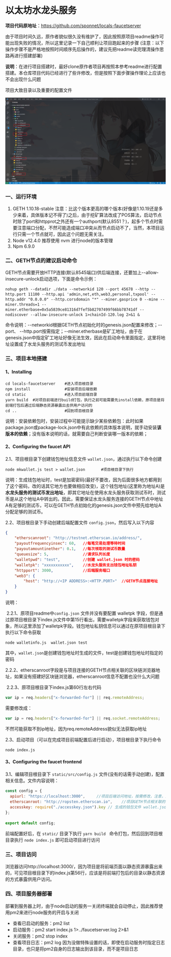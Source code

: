 # 以太坊水龙头服务

**项目代码原地址**：https://github.com/sponnet/locals-faucetserver

由于项目时间久远，原作者貌似很久没有维护了，因此按照原项目readme操作可能出现失败的情况，所以这里记录一下自己顺利让项目跑起来的步骤    (注意：以下操作步骤不是严格地按照时间顺序先后操作的，建议先把readme读完理清操作思路再进行搭建部署)

**说明**：在进行项目搭建时，最好clone原作者项目再按照本参考readme进行配置搭建。本仓库项目代码已经进行了些许修改，但是按照下面步骤操作理论上应该也不会出现什么问题

项目大致目录以及重要的配置文件

![](./tempImage/项目大致目录以及重要的配置文件.png)

### 一、运行环境

1. GETH 1.10.18-stable   注意：比这个版本更高的哪个版本(好像是1.10.19还是多少来着，具体版本记不得了)之后，由于挖矿算法改成了POS算法，启动节点时除了port和httpprot之外还有一个authport(默认8551？)，起多个节点时需要注意端口分配，不然可能造成端口冲突从而节点启动不了，当然，本项目运行只需一个节点就可，因此这个问题无需关注。
2. Node v12.4.0   推荐使用 nvm 进行node的版本管理
3. Npm 6.9.0

### 二、GETH节点的建议启动命令

GETH节点需要开放HTTP连接(默认8545端口)供后端连接，还要加上--allow-insecure-unlock启动选项，下面是命令示例：

```shell
nohup geth --datadir ./data --networkid 120 --port 45678 --http --http.port 11100 --http.api 'admin,net,eth,web3,personal,txpool' --http.addr "0.0.0.0" --http.corsdomain "*" --miner.gasprice 0 --mine --miner.threads=1 --miner.etherbase=0x5a5839ce81316d7fef5b82707499f66bb78741df --nodiscover --allow-insecure-unlock 1>chainId-120.log 2>&1 &
```

命令说明：--networkid根据GETH节点初始化时的genesis.json配置来修改；--port、 --http.port按需指定；--miner.etherbase是矿工地址，由于在genesis.json中指定矿工地址好像无法生效，因此在启动命令里面指定，这里将地址设置成了水龙头服务的测试币发出地址


### 三、项目本地搭建

#### 1、Installing

```shell
cd locals-faucetserver    #进入项目根目录
npm install               #安装项目后端依赖
cd static                 #进入项目前端目录
yarn build  #对项目前端进行build打包，执行之前可能需要先install依赖，原项目是将前端打包后通过后端静态资源暴露出去供用户访问的
cd ..                     #回到项目根目录
```

说明：安装依赖包时，安装过程中可能提示缺少某些依赖包：此时如果package.json或package-lock.json中有此依赖的具体版本说明，就手动安装**该版本的依赖**；没有版本说明的话，就需要自己判断安装哪一版本的依赖；

#### 2、Configuring the faucet API

2.1、项目根目录下创建钱包地址信息文件 `wallet.json`，通过执行以下命令创建

```shell
node mkwallet.js test > wallet.json       #项目根目录下执行
```

说明：生成钱包地址时，test是加密密码(最好不要改，因为后面很多地方都用到了这个密码，改的话其它地方也要做相应改变)，这个钱包地址(这里称为地址A)是**水龙头服务的测试币发出地址**，即其它地址在使用水龙头服务获取测试币时，测试币是从这个地址A中转出的。因此，需要保证水龙头服务连接的GETH节点中地址A有足够的测试币，可以在GETH节点初始化的genesis.json文件中预先给地址A分配足够的测试币。

2.2、项目根目录下手动创建后端配置文件 `config.json`，然后写入以下内容

```json
{
	"etherscanroot": "http://testnet.etherscan.io/address/",
	"payoutfrequencyinsec": 60,   //每笔交易处理等待时间
	"payoutamountinether": 0.1,   //每次领取的测试币数量
	"queuesize": 5,               //请求队列长度  
	"walletpwd": "test",          //创建 wallet.json 时的密码
    "walletpk": "xxxxxxxxxxx",    //水龙头服务支出钱包地址私钥
	"httpport": 3000,             //后端服务端口
	"web3": {
		"host": "http://<IP ADDRESS>:<HTTP.PORT>"  //GETH节点连接地址
	}
}
```

说明：

​        2.2.1、原项目readme中`config.json` 文件并没有要配置 walletpk 字段，但是通过原项目根目录下index.js文件中第15行看出，需要walletpk字段来获取钱包对象，所以这里添加了walletpk字段。钱包地址私钥信息可以通过在原项目根目录下执行以下命令获取

```shell
node walletinfo.js  wallet.json test
```

其中，`wallet.json`是创建钱包地址时生成的文件，test是创建钱包地址时指定的密码

​        2.2.2、etherscanroot字段是与项目连接的GETH节点相关联的区块链浏览器地址，如果没有搭建好区块链浏览器，etherscanroot信息不配置也没什么大问题

​        2.2.3、原项目根目录下index.js第60行左右代码

```js
var ip = req.headers["x-forwarded-for"] || req.remoteAddress;
```

需要修改成：

```js
var ip = req.headers["x-forwarded-for"] || req.socket.remoteAddress; 
```

不然可能获取不到ip地址，因为req.remoteAddress貌似无法获取ip地址

2.3、启动项目（可以在完成项目前端配置后进行启动），项目根目录下执行命令

```shell
node index.js
```

#### 3、Configuring the faucet frontend

3.1、编辑项目根目录下 `static/src/config.js` 文件(没有的话需手动创建)，配置相关信息。文件内容说明：

```js
const config = {
  apiurl: "https://localhost:3000",     //项目后端访问地址，按需修改，注意，这里不是GETH节点的连接地址
  etherscanroot: "http://ropsten.etherscan.io",    //项目GETH节点相关联的区块链浏览器地址，有则配置好
  accesskey: require("./accesskey.json").key // 生成的钱包文件 wallet.json 访问密码(test)的保存文件
};

export default config;
```

前端配置好后，在 `static/` 目录下执行  `yarn build `  命令打包，然后回到项目根目录执行 `node index.js` 即可启动项目进行访问

### 三、项目访问

浏览器访问http://localhost:3000/，因为项目是将前端页面以静态资源暴露出来的，可见项目根目录下的index.js第56行，应该是将前端打包后的目录以静态资源的方式暴露供用户访问。

### 四、项目服务器部署

部署到服务器上时，由于node启动的服务一关闭终端就会自动停止，因此推荐使用pm2来进行node服务的开启与关闭

- 查看已启动的服务：pm2 list
- 启动服务：pm2 start index.js 1>../faucetserver.log 2>&1
- 关闭服务：pm2 stop index
- 查看项目日志：pm2 log   因为没做特殊设置的话，即使在启动服务时指定日志目录，也只是将pm2自身的日志输出到该目录，而不是项目日志